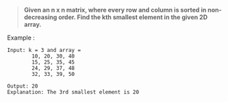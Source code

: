 > **Given an n x n matrix, where every row and column is sorted in non-decreasing order. Find the kth smallest element in the given 2D array.**

Example :
```
Input: k = 3 and array =
        10, 20, 30, 40
        15, 25, 35, 45
        24, 29, 37, 48
        32, 33, 39, 50 

Output: 20
Explanation: The 3rd smallest element is 20 
```

<!--details>
<summary>Hint</summary>

- 
</details-->